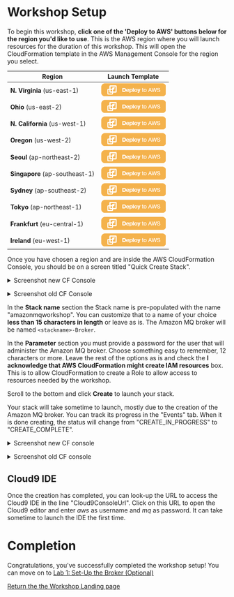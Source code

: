 # Workshop Setup

To begin this workshop, **click one of the 'Deploy to AWS' buttons below for the region you'd like to use**. This is the AWS region where you will launch resources for the duration of this workshop. This will open the CloudFormation template in the AWS Management Console for the region you select.

Region | Launch Template
------------ | -------------
**N. Virginia** (us-east-1) | [![Launch Amazon MQ Workshop Stack into N. Virginia with CloudFormation](/images/deploy-to-aws.png)](https://console.aws.amazon.com/cloudformation/home?region=us-east-1#/stacks/create/review?stackName=amazonmqworkshop&templateURL=https://s3.amazonaws.com/amazon-mq-workshop/CreateAmazonMQWorkshop.json)
**Ohio** (us-east-2) | [![Launch Amazon MQ Workshop Stack into Ohio with CloudFormation](/images/deploy-to-aws.png)](https://console.aws.amazon.com/cloudformation/home?region=us-east-2#/stacks/create/review?stackName=amazonmqworkshop&templateURL=https://s3.amazonaws.com/amazon-mq-workshop/CreateAmazonMQWorkshop.json)
**N. California** (us-west-1) | [![Launch Amazon MQ Workshop Stack into N. California with CloudFormation](/images/deploy-to-aws.png)](https://console.aws.amazon.com/cloudformation/home?region=us-west-1#/stacks/create/review?stackName=amazonmqworkshop&templateURL=https://s3.amazonaws.com/amazon-mq-workshop/CreateAmazonMQWorkshop.json)
**Oregon** (us-west-2) | [![Launch Amazon MQ Workshop Stack into Oregon with CloudFormation](/images/deploy-to-aws.png)](https://console.aws.amazon.com/cloudformation/home?region=us-west-2#/stacks/create/review?stackName=amazonmqworkshop&templateURL=https://s3.amazonaws.com/amazon-mq-workshop/CreateAmazonMQWorkshop.json)
**Seoul** (ap-northeast-2) | [![Launch Amazon MQ Workshop Stack into Seoul with CloudFormation](/images/deploy-to-aws.png)](https://console.aws.amazon.com/cloudformation/home?region=ap-northeast-2#/stacks/create/review?stackName=amazonmqworkshop&templateURL=https://s3.amazonaws.com/amazon-mq-workshop/CreateAmazonMQWorkshop.json)
**Singapore** (ap-southeast-1) | [![Launch Amazon MQ Workshop Stack into Singapore with CloudFormation](/images/deploy-to-aws.png)](https://console.aws.amazon.com/cloudformation/home?region=ap-southeast-1#/stacks/create/review?stackName=amazonmqworkshop&templateURL=https://s3.amazonaws.com/amazon-mq-workshop/CreateAmazonMQWorkshop.json)
**Sydney** (ap-southeast-2) | [![Launch Amazon MQ Workshop Stack into Sydney with CloudFormation](/images/deploy-to-aws.png)](https://console.aws.amazon.com/cloudformation/home?region=ap-southeast-2#/stacks/create/review?stackName=amazonmqworkshop&templateURL=https://s3.amazonaws.com/amazon-mq-workshop/CreateAmazonMQWorkshop.json)
**Tokyo** (ap-northeast-1) | [![Launch Amazon MQ Workshop Stack into Tokyo with CloudFormation](/images/deploy-to-aws.png)](https://console.aws.amazon.com/cloudformation/home?region=ap-northeast-1#/stacks/create/review?stackName=amazonmqworkshop&templateURL=https://s3.amazonaws.com/amazon-mq-workshop/CreateAmazonMQWorkshop.json)
**Frankfurt** (eu-central-1) | [![Launch Amazon MQ Workshop Stack into Frankfurt with CloudFormation](/images/deploy-to-aws.png)](https://console.aws.amazon.com/cloudformation/home?region=eu-central-1#/stacks/create/review?stackName=amazonmqworkshop&templateURL=https://s3.amazonaws.com/amazon-mq-workshop/CreateAmazonMQWorkshop.json)
**Ireland** (eu-west-1) | [![Launch Amazon MQ Workshop Stack into Ireland with CloudFormation](/images/deploy-to-aws.png)](https://console.aws.amazon.com/cloudformation/home?region=eu-west-1#/stacks/create/review?stackName=amazonmqworkshop&templateURL=https://s3.amazonaws.com/amazon-mq-workshop/CreateAmazonMQWorkshop.json)


Once you have chosen a region and are inside the AWS CloudFormation Console, you should be on a screen titled "Quick Create Stack".

<details><summary>Screenshot new CF Console</summary><p>

![Amazon MQ workshop setup step 2](/images/labsetup-1.png)

</p></details><p/>

<details><summary>Screenshot old CF Console</summary><p>

![Amazon MQ workshop setup step 2](/images/labsetup-1-old.png)

</p></details><p/>

In the **Stack name** section the Stack name is pre-populated with the name "amazonmqworkshop". You can customize that to a name of your choice **less than 15 characters in length** or leave as is. 
The Amazon MQ broker will be named `<stackname>-Broker`.

In the **Parameter** section you must provide a password for the user that will administer the Amazon MQ broker. Choose something easy to remember, 12 characters or more. 
Leave the rest of the options as is and check the **I acknowledge that AWS CloudFormation might create IAM resources** box. This is to allow CloudFormation to create a Role to allow access to resources needed by the workshop.


Scroll to the bottom and click **Create** to launch your stack.

Your stack will take sometime to launch, mostly due to the creation of the Amazon MQ broker. You can track its progress in the "Events" tab. When it is done creating, the status will change from "CREATE_IN_PROGRESS" to "CREATE_COMPLETE".

<details><summary>Screenshot new CF console</summary><p>

![Amazon MQ workshop setup step 2](/images/labsetup-2.png)

</p></details><p/>

<details><summary>Screenshot old CF console</summary><p>

![Amazon MQ workshop setup step 2](/images/labsetup-2-old.png)

</p></details><p/>

## Cloud9 IDE

Once the creation has completed, you can look-up the URL to access the Cloud9 IDE in the line "Cloud9ConsoleUrl". Click on this URL to open the Cloud9 editor and enter *aws* as username and *mq* as password.
It can take sometime to launch the IDE the first time.




# Completion

Congratulations, you've successfully completed the workshop setup! You can move on to [Lab 1: Set-Up the Broker (Optional)](/labs/lab-1.md)

[Return the the Workshop Landing page](/README.md)
